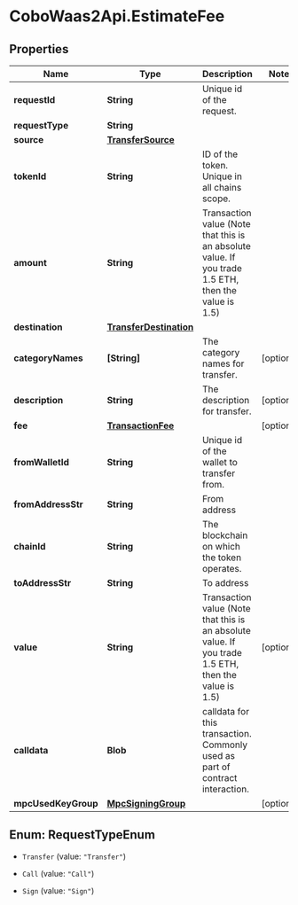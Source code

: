 # CoboWaas2Api.EstimateFee

## Properties

Name | Type | Description | Notes
------------ | ------------- | ------------- | -------------
**requestId** | **String** | Unique id of the request. | 
**requestType** | **String** |  | 
**source** | [**TransferSource**](TransferSource.md) |  | 
**tokenId** | **String** | ID of the token. Unique in all chains scope. | 
**amount** | **String** | Transaction value (Note that this is an absolute value. If you trade 1.5 ETH, then the value is 1.5)  | 
**destination** | [**TransferDestination**](TransferDestination.md) |  | 
**categoryNames** | **[String]** | The category names for transfer. | [optional] 
**description** | **String** | The description for transfer. | [optional] 
**fee** | [**TransactionFee**](TransactionFee.md) |  | [optional] 
**fromWalletId** | **String** | Unique id of the wallet to transfer from. | 
**fromAddressStr** | **String** | From address | 
**chainId** | **String** | The blockchain on which the token operates. | 
**toAddressStr** | **String** | To address | 
**value** | **String** | Transaction value (Note that this is an absolute value. If you trade 1.5 ETH, then the value is 1.5)  | [optional] 
**calldata** | **Blob** | calldata for this transaction. Commonly used as part of contract interaction.  | 
**mpcUsedKeyGroup** | [**MpcSigningGroup**](MpcSigningGroup.md) |  | [optional] 



## Enum: RequestTypeEnum


* `Transfer` (value: `"Transfer"`)

* `Call` (value: `"Call"`)

* `Sign` (value: `"Sign"`)




